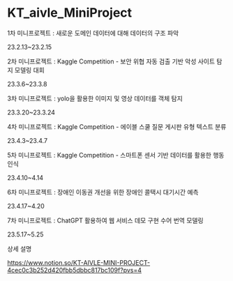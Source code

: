 # KT_aivle_MiniProject

1차 미니프로젝트 : 새로운 도메인 데이터에 대해 데이터의 구조 파악

23.2.13~23.2.15

2차 미니프로젝트 : Kaggle Competition - 보안 위협 자동 검출 기반 악성 사이트 탐지 모델링 대회

23.3.6~23.3.8

3차 미니프로젝트 : yolo을 활용한 이미지 및 영상 데이터를 객체 탐지

23.3.20~23.3.24

4차 미니프로젝트 : Kaggle Competition - 에이블 스쿨 질문 게시판 유형 텍스트 분류

23.4.3~23.4.7

5차 미니프로젝트 : Kaggle Competition - 스마트폰 센서 기반 데이터를 활용한 행동인식

23.4.10~4.14

6차 미니프로젝트 : 장애인 이동권 개선을 위한 장애인 콜택시 대기시간 예측

23.4.17~4.20

7차 미니프로젝트 : ChatGPT 활용하여 웹 서비스 데모 구현 수어 번역 모델링

23.5.17~5.25

상세 설명

https://www.notion.so/KT-AIVLE-MINI-PROJECT-4cec0c3b252d420fbb5dbbc817bc109f?pvs=4
